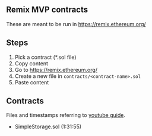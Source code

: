 ## Remix MVP contracts

These are meant to be run in https://remix.ethereum.org/

## Steps
1. Pick a contract (*.sol file)
2. Copy content
3. Go to https://remix.ethereum.org/
4. Create a new file in ``contracts/<contract-name>.sol``
5. Paste content

## Contracts
 Files and timestamps referring to [youtube guide](https://www.youtube.com/watch?v=M576WGiDBdQ&ab_channel=freeCodeCamp.org).

- SimpleStorage.sol (1:31:55)
